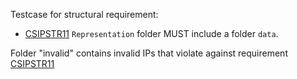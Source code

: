 Testcase for structural requirement:

- [CSIPSTR11](https://dilcisboard.github.io/E-ARK-CSIP/specification/implementation/structure/#CSIPSTR11)
  `Representation` folder MUST include a folder `data`.

Folder "invalid" contains invalid IPs that violate against requirement [CSIPSTR11](https://dilcisboard.github.io/E-ARK-CSIP/specification/implementation/structure/#CSIPSTR11)

